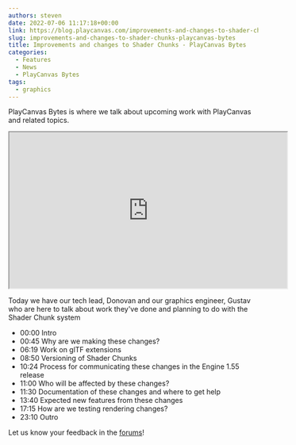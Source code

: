 ```yaml
---
authors: steven
date: 2022-07-06 11:17:18+00:00
link: https://blog.playcanvas.com/improvements-and-changes-to-shader-chunks-playcanvas-bytes/
slug: improvements-and-changes-to-shader-chunks-playcanvas-bytes
title: Improvements and changes to Shader Chunks - PlayCanvas Bytes
categories:
  - Features
  - News
  - PlayCanvas Bytes
tags:
  - graphics
---
```


PlayCanvas Bytes is where we talk about upcoming work with PlayCanvas and related topics.

<div className="iframe-container">
    <iframe loading="lazy" width="560" height="315" src="https://www.youtube.com/embed/L4SNJ2in3pA" title="YouTube video player" allow="accelerometer; autoplay; clipboard-write; encrypted-media; gyroscope; picture-in-picture" allowfullscreen></iframe>
</div>

Today we have our tech lead, Donovan and our graphics engineer, Gustav who are here to talk about work they've done and planning to do with the Shader Chunk system

- 00:00 Intro
- 00:45 Why are we making these changes?
- 06:19 Work on glTF extensions
- 08:50 Versioning of Shader Chunks
- 10:24 Process for communicating these changes in the Engine 1.55 release
- 11:00 Who will be affected by these changes?
- 11:30 Documentation of these changes and where to get help
- 13:40 Expected new features from these changes
- 17:15 How are we testing rendering changes?
- 23:10 Outro

Let us know your feedback in the [forums](https://forum.playcanvas.com/t/improvements-and-changes-to-shader-chunks-playcanvas-bytes-jul-6-22/26481)!
